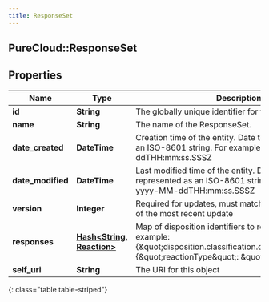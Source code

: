 ```yaml
---
title: ResponseSet
---
```

## PureCloud::ResponseSet

## Properties

|Name | Type | Description | Notes|
|------------ | ------------- | ------------- | -------------|
| **id** | **String** | The globally unique identifier for the object. | [optional] |
| **name** | **String** | The name of the ResponseSet. | |
| **date_created** | **DateTime** | Creation time of the entity. Date time is represented as an ISO-8601 string. For example: yyyy-MM-ddTHH:mm:ss.SSSZ | [optional] |
| **date_modified** | **DateTime** | Last modified time of the entity. Date time is represented as an ISO-8601 string. For example: yyyy-MM-ddTHH:mm:ss.SSSZ | [optional] |
| **version** | **Integer** | Required for updates, must match the version number of the most recent update | [optional] |
| **responses** | [**Hash&lt;String, Reaction&gt;**](Reaction.html) | Map of disposition identifiers to reactions. For example: {\&quot;disposition.classification.callable.person\&quot;: {\&quot;reactionType\&quot;: \&quot;transfer\&quot;}}. | |
| **self_uri** | **String** | The URI for this object | [optional] |
{: class="table table-striped"}


